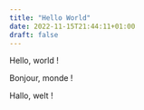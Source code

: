 ```yaml
---
title: "Hello World"
date: 2022-11-15T21:44:11+01:00
draft: false
---
```


Hello, world !

Bonjour, monde !

Hallo, welt !